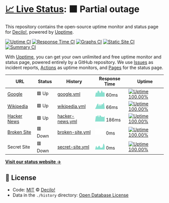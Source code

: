 # [📈 Live Status](https://status.decilo.ar): <!--live status--> **🟧 Partial outage**

This repository contains the open-source uptime monitor and status page for [Decilo!](https://decilo.ar), powered by [Upptime](https://github.com/upptime/upptime).

[![Uptime CI](https://github.com/koj-co/upptime/workflows/Uptime%20CI/badge.svg)](https://github.com/koj-co/upptime/actions?query=workflow%3A%22Uptime+CI%22)
[![Response Time CI](https://github.com/koj-co/upptime/workflows/Response%20Time%20CI/badge.svg)](https://github.com/koj-co/upptime/actions?query=workflow%3A%22Response+Time+CI%22)
[![Graphs CI](https://github.com/koj-co/upptime/workflows/Graphs%20CI/badge.svg)](https://github.com/koj-co/upptime/actions?query=workflow%3A%22Graphs+CI%22)
[![Static Site CI](https://github.com/koj-co/upptime/workflows/Static%20Site%20CI/badge.svg)](https://github.com/koj-co/upptime/actions?query=workflow%3A%22Static+Site+CI%22)
[![Summary CI](https://github.com/koj-co/upptime/workflows/Summary%20CI/badge.svg)](https://github.com/koj-co/upptime/actions?query=workflow%3A%22Summary+CI%22)

With [Upptime](https://upptime.js.org), you can get your own unlimited and free uptime monitor and status page, powered entirely by a GitHub repository. We use [Issues](https://github.com/decilo/decilo_upttime/issues) as incident reports, [Actions](https://github.com/decilo/decilo_upttime/actions) as uptime monitors, and [Pages](https://status.decilo.ar) for the status page.

<!--start: status pages-->
<!-- This summary is generated by Upptime (https://github.com/upptime/upptime) -->
<!-- Do not edit this manually, your changes will be overwritten -->

| URL                                             | Status  | History                                                                                            | Response Time                                                                    | Uptime                                                                                                                                                                                                              |
| ----------------------------------------------- | ------- | -------------------------------------------------------------------------------------------------- | -------------------------------------------------------------------------------- | ------------------------------------------------------------------------------------------------------------------------------------------------------------------------------------------------------------------- |
| [Google](https://www.google.com)                | 🟩 Up   | [google.yml](https://github.com/decilo/decilo_upptime/commits/master/history/google.yml)           | <img alt="Response time graph" src="./graphs/google.png" height="20"> 60ms       | [![Uptime 100.00%](https://img.shields.io/endpoint?url=https%3A%2F%2Fraw.githubusercontent.com%2Fdecilo%2Fdecilo_upptime%2Fmaster%2Fapi%2Fgoogle%2Fuptime.json)](https://status.decilo.ar/history/google)           |
| [Wikipedia](https://en.wikipedia.org)           | 🟩 Up   | [wikipedia.yml](https://github.com/decilo/decilo_upptime/commits/master/history/wikipedia.yml)     | <img alt="Response time graph" src="./graphs/wikipedia.png" height="20"> 66ms    | [![Uptime 100.00%](https://img.shields.io/endpoint?url=https%3A%2F%2Fraw.githubusercontent.com%2Fdecilo%2Fdecilo_upptime%2Fmaster%2Fapi%2Fwikipedia%2Fuptime.json)](https://status.decilo.ar/history/wikipedia)     |
| [Hacker News](https://news.ycombinator.com)     | 🟩 Up   | [hacker-news.yml](https://github.com/decilo/decilo_upptime/commits/master/history/hacker-news.yml) | <img alt="Response time graph" src="./graphs/hacker-news.png" height="20"> 186ms | [![Uptime 100.00%](https://img.shields.io/endpoint?url=https%3A%2F%2Fraw.githubusercontent.com%2Fdecilo%2Fdecilo_upptime%2Fmaster%2Fapi%2Fhacker-news%2Fuptime.json)](https://status.decilo.ar/history/hacker-news) |
| [Broken Site](https://thissitedoesnotexist.com) | 🟥 Down | [broken-site.yml](https://github.com/decilo/decilo_upptime/commits/master/history/broken-site.yml) | <img alt="Response time graph" src="./graphs/broken-site.png" height="20"> 0ms   | [![Uptime 100.00%](https://img.shields.io/endpoint?url=https%3A%2F%2Fraw.githubusercontent.com%2Fdecilo%2Fdecilo_upptime%2Fmaster%2Fapi%2Fbroken-site%2Fuptime.json)](https://status.decilo.ar/history/broken-site) |
| Secret Site                                     | 🟥 Down | [secret-site.yml](https://github.com/decilo/decilo_upptime/commits/master/history/secret-site.yml) | <img alt="Response time graph" src="./graphs/secret-site.png" height="20"> 0ms   | [![Uptime 100.00%](https://img.shields.io/endpoint?url=https%3A%2F%2Fraw.githubusercontent.com%2Fdecilo%2Fdecilo_upptime%2Fmaster%2Fapi%2Fsecret-site%2Fuptime.json)](https://status.decilo.ar/history/secret-site) |

<!--end: status pages-->

[**Visit our status website →**](https://status.decilo.ar)

## 📄 License

- Code: [MIT](./LICENSE) © [Decilo!](https://decilo.ar)
- Data in the `./history` directory: [Open Database License](https://opendatacommons.org/licenses/odbl/1-0/)
